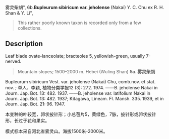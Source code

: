雾灵柴胡",
6b.**Bupleurum sibiricum var. jeholense** (Nakai) Y. C. Chu ex R. H. Shan & Y. Li",

> This rather poorly known taxon is recorded only from a few collections.

## Description
Leaf blade ovate-lanceolate; bracteoles 5, yellowish-green, usually 7-nerved.

> Mountain slopes; 1500–2000 m. Hebei (Wuling Shan)
**5a. 雾灵柴胡**

Bupleurum sibiricum Vest. var. jeholense (Nakai) Chu, comb.nov. et stat. nov. ; 单人、李颖, 植物分类学报12 (3): 272. 1974. ——B. jeholense Nakai in Journ. Jap. Bot. 13: 482. 1937. ——B. jeholense var. latifolium Nakai in Journ. Jap. Bot. 13: 482. 1937; Kitagawa, Lineam. Fl. Mansh. 335. 1939, et in Journ. Jap. Bot. 21: 96. 1947.

本变种的叶较宽，卵状披针形；小总苞片5，黄绿色，7脉，披针形或卵状披针形，长过于花和果实。

模式标本采自河北省雾灵山。海拔1500米-2000米。
